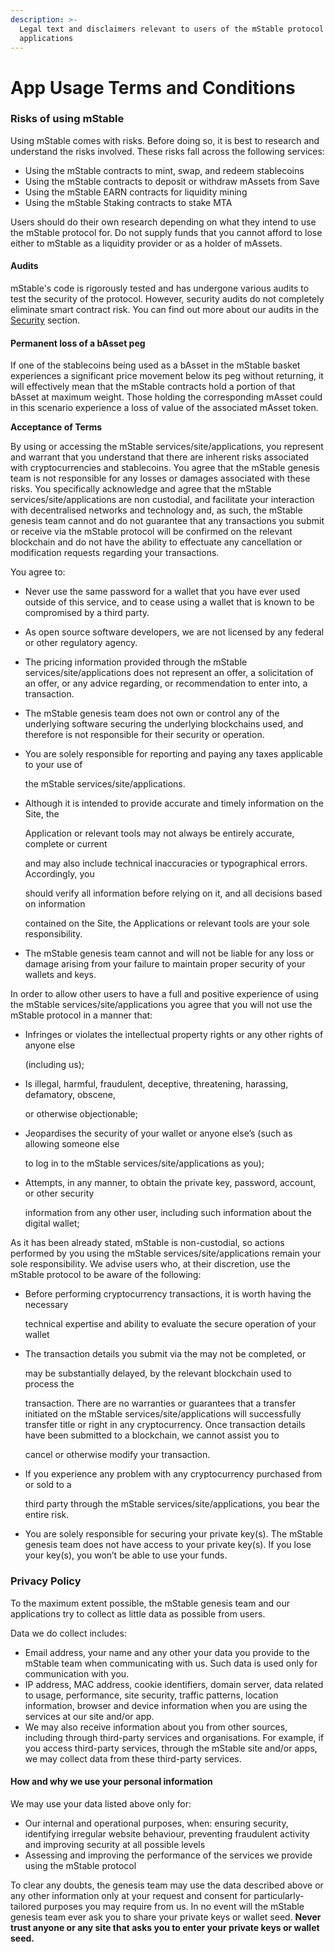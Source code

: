 ```yaml
---
description: >-
  Legal text and disclaimers relevant to users of the mStable protocol and its
  applications
---
```


# App Usage Terms and Conditions

### Risks of using mStable

Using mStable comes with risks. Before doing so, it is best to research and understand the risks involved. These risks fall across the following services:

* Using the mStable contracts to mint, swap, and redeem stablecoins
* Using the mStable contracts to deposit or withdraw mAssets from Save
* Using the mStable EARN contracts for liquidity mining
* Using the mStable Staking contracts to stake MTA

Users should do their own research depending on what they intend to use the mStable protocol for. Do not supply funds that you cannot afford to lose either to mStable as a liquidity provider or as a holder of mAssets.

#### Audits

mStable's code is rigorously tested and has undergone various audits to test the security of the protocol. However, security audits do not completely eliminate smart contract risk. You can find out more about our audits in the [Security](../protocol/security/) section.

#### Permanent loss of a bAsset peg

If one of the stablecoins being used as a bAsset in the mStable basket experiences a significant price movement below its peg without returning, it will effectively mean that the mStable contracts hold a portion of that bAsset at maximum weight. Those holding the corresponding mAsset could in this scenario experience a loss of value of the associated mAsset token. 

**Acceptance of Terms**

By using or accessing the mStable services/site/applications, you represent and warrant that you understand that there are inherent risks associated with cryptocurrencies and stablecoins. You agree that the mStable genesis team is not responsible for any losses or damages associated with these risks. You specifically acknowledge and agree that the mStable services/site/applications are non custodial, and facilitate your interaction with decentralised networks and technology and, as such, the mStable genesis team cannot and do not guarantee that any transactions you submit or receive via the mStable protocol  will be confirmed on the relevant blockchain and do not have the ability to effectuate any cancellation or modification requests regarding your transactions.

You agree to:

* Never use the same password for a wallet that you have ever used outside of this service, and to cease using a wallet that is known to be compromised by a third party.
* As open source software developers, we are not licensed by any federal or other regulatory agency.
* The pricing information provided through the mStable services/site/applications does not represent an offer, a solicitation of an offer, or any advice regarding, or recommendation to enter into, a transaction.
* The mStable genesis team does not own or control any of the underlying software securing the underlying blockchains used, and therefore is not responsible for their security or operation.
* You are solely responsible for reporting and paying any taxes applicable to your use of

  the mStable services/site/applications.

* Although it is intended to provide accurate and timely information on the Site, the

  Application or relevant tools may not always be entirely accurate, complete or current

  and may also include technical inaccuracies or typographical errors. Accordingly, you

  should verify all information before relying on it, and all decisions based on information

  contained on the Site, the Applications or relevant tools are your sole responsibility.

* The mStable genesis team cannot and will not be liable for any loss or damage arising from your failure to maintain proper security of your wallets and keys.

In order to allow other users to have a full and positive experience of using the mStable services/site/applications you agree that you will not use the mStable protocol in a manner that:

* Infringes or violates the intellectual property rights or any other rights of anyone else

  \(including us\);

* Is illegal, harmful, fraudulent, deceptive, threatening, harassing, defamatory, obscene,

  or otherwise objectionable;

* Jeopardises the security of your wallet or anyone else’s \(such as allowing someone else

  to log in to the mStable services/site/applications as you\);

* Attempts, in any manner, to obtain the private key, password, account, or other security

  information from any other user, including such information about the digital wallet;

As it has been already stated, mStable is non-custodial, so actions performed by you using the mStable services/site/applications remain your sole responsibility. We advise users who, at their discretion, use the mStable protocol to be aware of the following:

* Before performing cryptocurrency transactions, it is worth having the necessary

  technical expertise and ability to evaluate the secure operation of your wallet

* The transaction details you submit via the may not be completed, or

  may be substantially delayed, by the relevant blockchain used to process the

  transaction. There are no warranties or guarantees that a transfer initiated on the mStable services/site/applications will successfully transfer title or right in any cryptocurrency.  Once transaction details have been submitted to a blockchain, we cannot assist you to

  cancel or otherwise modify your transaction.

* If you experience any problem with any cryptocurrency purchased from or sold to a

  third party through the mStable services/site/applications, you bear the entire risk.

* You are solely responsible for securing your private key\(s\). The mStable genesis team does not have access to your private key\(s\). If you lose your key\(s\), you won’t be able to use your funds.

### Privacy Policy

To the maximum extent possible, the mStable genesis team and our applications try to collect as little data as possible from users. 

Data we do collect includes: 

* Email address, your name and any other your data you provide to the mStable team when communicating with us. Such data is used only for communication with you.
* IP address, MAC address, cookie identifiers, domain server, data related to usage, performance, site security, traffic patterns, location information, browser and device information when you are using the services at our site and/or app.
* We may also receive information about you from other sources, including through third-party services and organisations. For example, if you access third-party services, through the mStable site and/or apps, we may collect data from these third-party services. 

#### How and why we use your personal information

We may use your data listed above only for: 

* Our internal and operational purposes, when: ensuring security, identifying irregular website behaviour, preventing fraudulent activity and improving security at all possible levels
* Assessing and improving the performance of the services we provide using the mStable protocol

To clear any doubts, the genesis team may use the data described above or any other information only at your request and consent for particularly-tailored purposes you may require from us. In no event will the mStable genesis team ever ask you to share your private keys or wallet seed. **Never trust anyone or any site that asks you to enter your private keys or wallet seed.**

